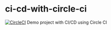 # ci-cd-with-circle-ci
[![CircleCI](https://circleci.com/gh/aszenz/ci-cd-with-circle-ci/tree/master.svg?style=shield)](https://circleci.com/gh/aszenz/ci-cd-with-circle-ci/tree/master)
Demo project with CI/CD using Circle CI
